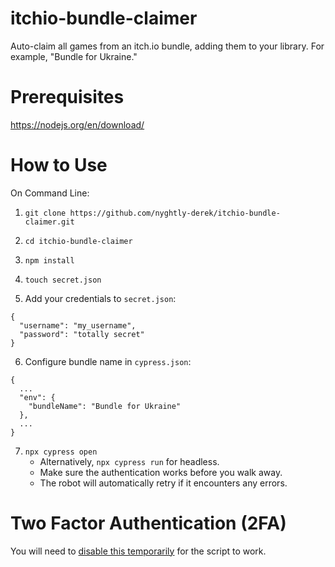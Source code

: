 # itchio-bundle-claimer
Auto-claim all games from an itch.io bundle, adding them to your library. For example, "Bundle for Ukraine."

# Prerequisites
https://nodejs.org/en/download/

# How to Use
On Command Line:

1. `git clone https://github.com/nyghtly-derek/itchio-bundle-claimer.git`

2. `cd itchio-bundle-claimer`

3. `npm install`

4. `touch secret.json`

5. Add your credentials to `secret.json`:
```
{
  "username": "my_username",
  "password": "totally secret"
}
```

6. Configure bundle name in `cypress.json`:
```
{
  ...
  "env": {
    "bundleName": "Bundle for Ukraine"
  },
  ...
}
```

7. `npx cypress open`
    - Alternatively, `npx cypress run` for headless.
    - Make sure the authentication works before you walk away.
    - The robot will automatically retry if it encounters any errors.

# Two Factor Authentication (2FA)
You will need to [disable this temporarily](https://itch.io/user/settings/two-factor-auth) for the script to work.
